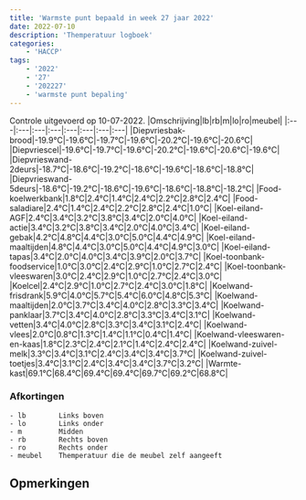 ```yaml
---
title: 'Warmste punt bepaald in week 27 jaar 2022'
date: 2022-07-10
description: 'Themperatuur logboek'
categories:
    - 'HACCP'
tags:
    - '2022'
    - '27'
    - '202227'
    - 'warmste punt bepaling'
---
```

Controle uitgevoerd op 10-07-2022.
|Omschrijving|lb|rb|m|lo|ro|meubel|
|:---|:---|:---|:---|:---|:---|:---|:---|
|Diepvriesbak-brood|-19.9°C|-19.6°C|-19.7°C|-19.6°C|-20.2°C|-19.6°C|-20.6°C|
|Diepvriescel|-19.6°C|-19.7°C|-19.6°C|-20.2°C|-19.6°C|-20.6°C|-19.6°C|
|Diepvrieswand-2deurs|-18.7°C|-18.6°C|-19.2°C|-18.6°C|-19.6°C|-18.6°C|-18.8°C|
|Diepvrieswand-5deurs|-18.6°C|-19.2°C|-18.6°C|-19.6°C|-18.6°C|-18.8°C|-18.2°C|
|Food-koelwerkbank|1.8°C|2.4°C|1.4°C|2.4°C|2.2°C|2.8°C|2.4°C|
|Food-saladiare|2.4°C|1.4°C|2.4°C|2.2°C|2.8°C|2.4°C|1.0°C|
|Koel-eiland-AGF|2.4°C|3.4°C|3.2°C|3.8°C|3.4°C|2.0°C|4.0°C|
|Koel-eiland-actie|3.4°C|3.2°C|3.8°C|3.4°C|2.0°C|4.0°C|3.4°C|
|Koel-eiland-gebak|4.2°C|4.8°C|4.4°C|3.0°C|5.0°C|4.4°C|4.9°C|
|Koel-eiland-maaltijden|4.8°C|4.4°C|3.0°C|5.0°C|4.4°C|4.9°C|3.0°C|
|Koel-eiland-tapas|3.4°C|2.0°C|4.0°C|3.4°C|3.9°C|2.0°C|3.7°C|
|Koel-toonbank-foodservice|1.0°C|3.0°C|2.4°C|2.9°C|1.0°C|2.7°C|2.4°C|
|Koel-toonbank-vleeswaren|3.0°C|2.4°C|2.9°C|1.0°C|2.7°C|2.4°C|3.0°C|
|Koelcel|2.4°C|2.9°C|1.0°C|2.7°C|2.4°C|3.0°C|1.8°C|
|Koelwand-frisdrank|5.9°C|4.0°C|5.7°C|5.4°C|6.0°C|4.8°C|5.3°C|
|Koelwand-maaltijden|2.0°C|3.7°C|3.4°C|4.0°C|2.8°C|3.3°C|3.4°C|
|Koelwand-panklaar|3.7°C|3.4°C|4.0°C|2.8°C|3.3°C|3.4°C|3.1°C|
|Koelwand-vetten|3.4°C|4.0°C|2.8°C|3.3°C|3.4°C|3.1°C|2.4°C|
|Koelwand-vlees|2.0°C|0.8°C|1.3°C|1.4°C|1.1°C|0.4°C|1.4°C|
|Koelwand-vleeswaren-en-kaas|1.8°C|2.3°C|2.4°C|2.1°C|1.4°C|2.4°C|2.4°C|
|Koelwand-zuivel-melk|3.3°C|3.4°C|3.1°C|2.4°C|3.4°C|3.4°C|3.7°C|
|Koelwand-zuivel-toetjes|3.4°C|3.1°C|2.4°C|3.4°C|3.4°C|3.7°C|3.2°C|
|Warmte-kast|69.1°C|68.4°C|69.4°C|69.4°C|69.7°C|69.2°C|68.8°C|

### Afkortingen
    - lb        Links boven
    - lo        Links onder
    - m         Midden
    - rb        Rechts boven
    - ro        Rechts onder
    - meubel    Themperatuur die de meubel zelf aangeeft

## Opmerkingen


